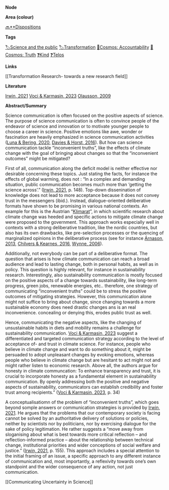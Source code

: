 **Node**

**Area (colour)**

[🔜**Dispositions](https://lean-sphynx-49b.notion.site/Dispositions-643694169fc74442b2bf3aeb9a528712?pvs=21)

**Tags**

[🏷️Science and the public](https://lean-sphynx-49b.notion.site/Science-and-the-public-0e97862561e84379a6fa9cf93b90ab2b?pvs=21) [🏷️Transformation](https://lean-sphynx-49b.notion.site/Transformation-c825df3a3ea24aaa8ac73609436bae7f?pvs=21) [🌌Cosmos: Accountability](https://lean-sphynx-49b.notion.site/Cosmos-Accountability-d4c5602b14234f37b493f1133e177038?pvs=21) [🌌Cosmos: Truth](https://lean-sphynx-49b.notion.site/Cosmos-Truth-af34d1903e934f1b989baa138fdfecc6?pvs=21) [❓Kind](https://lean-sphynx-49b.notion.site/Kind-11587210186680929d30e9ac15b3534c?pvs=21) [❓Telos](https://lean-sphynx-49b.notion.site/Telos-11587210186680608bc3ecc5d1ba5772?pvs=21)

**Links**

[[Transformation Research- towards a new research field]]

**Literature**

[Irwin, 2021](https://lean-sphynx-49b.notion.site/Irwin-2021-1af841ee9ae2474ca3e02e81a7fe9744?pvs=21) [Voci & Karmasin, 2023](https://lean-sphynx-49b.notion.site/Voci-Karmasin-2023-6446c6c8fedb470290f6c12f1d1b4466?pvs=21) [Olausson, 2009](https://lean-sphynx-49b.notion.site/Olausson-2009-e0b9b44e2d934345b86af426fe4404f5?pvs=21)

**Abstract/Summary**

Science communication is often focused on the positive aspects of science. The purpose of science communication is often to convince people of the endeavor of science and innovation or to motivate younger people to choose a career in science. Positive emotions like awe, wonder or fascination are heavily emphasized in science communication activities ([Luna & Bering, 2020](https://lean-sphynx-49b.notion.site/Luna-Bering-2020-3118c2372c164199b899b86bf64481c0?pvs=21), [Davies & Horst, 2016](https://lean-sphynx-49b.notion.site/Davies-Horst-2016-d7ce925c7b334648a32b78f31367dcaa?pvs=21)). But how can science communication tackle “inconvenient truths”, like the effects of climate change with the goal of bringing about changes so that the “inconvenient outcomes” might be mitigated?

First of all, communication along the deficit model is neither effective nor desirable concerning these topics. Just stating the facts, for instance the effects of global warming, does not : “In a complex and demanding situation, public communication becomes much more than ‘getting the science across’.” ([Irwin, 2021](https://lean-sphynx-49b.notion.site/Irwin-2021-1af841ee9ae2474ca3e02e81a7fe9744?pvs=21), p. 148). Top-down dissenination of knowledge does not lead to more acceptance because it does not convey trust in the messengers (ibid.). Instead, dialogue-oriented deliberative formats have shown to be promising in various national contexts. An example for this is the Austrian “[Klimarat](https://klimarat.org/)”, in which scientific research about climate change was heeded and specific actions to mitigate climate change were proposed to the government. This approach works especially well in contexts with a strong deliberative tradition, like the nordic countries, but also has its own drawbacks, like pre-selection processes or the quencing of marginalized opinions in the deliberative process (see for instance [Árnason, 2013](https://lean-sphynx-49b.notion.site/rnason-2013-2ad56054964d436f9ff068ff0eb582ac?pvs=21), [Chilvers & Kearnes, 2016](https://lean-sphynx-49b.notion.site/Chilvers-Kearnes-2016-10e2cf11b8324bd3bbbd405fdc61d782?pvs=21), [Wynne, 2006](https://lean-sphynx-49b.notion.site/Wynne-2006-fff87210186681eba73dd9ce0b102dbd?pvs=21)).

Additionally, not everybody can be part of a deliberative format. The question that arises is how climate communication can reach a broad audience and lead to lasting change, both in personal habits, as well as in policy. This question is highly relevant, for instance in sustainability research. Interestingly, also sustainability communication is mostly focused on the positive aspects of a change towards sustainability, like long-term progress, green jobs, renewable energies, etc.. therefore, one strategy of communicating “inconvenient truths” could be to stress the positive outcomes of mitigating strategies. However, this communication alone might not suffice to bring about change, since changing towards a more sustainable economy does need drastic changes ans is an real inconvenience. concealing or denying this, erodes public trust as well.

Hence, communicating the negative aspects, like the changing of unsustainable habits in diets and mobility remains a challenge for sustainability communication. [Voci & Karmasin, 2023](https://lean-sphynx-49b.notion.site/Voci-Karmasin-2023-6446c6c8fedb470290f6c12f1d1b4466?pvs=21) suggest a differentiated and targeted communication strategy according to the level of acceptance of- and trust in climate science. For instance, people who believe in climate change and want to do something about it, might be persuaded to adopt unpleasant changes by evoking emotions, whereas people who believe in climate change but are hesitant to act might not and might rather listen to economic research. Above all, the authors argue for honesty in climate communcation: To enhance transparency and trust, it is crucial to incorporate honesty as a fundamental element in sustainability communication. By openly addressing both the positive and negative aspects of sustainability, communicators can establish credibility and foster trust among recipients.” ([Voci & Karmasin, 2023](https://lean-sphynx-49b.notion.site/Voci-Karmasin-2023-6446c6c8fedb470290f6c12f1d1b4466?pvs=21), p. 34)

A conceptualisatiomn of the problem of “inconvenient truths”, which goes beyond somple answers or communication strategies is provided by [Irwin, 2021](https://lean-sphynx-49b.notion.site/Irwin-2021-1af841ee9ae2474ca3e02e81a7fe9744?pvs=21). He argues that the problems that our contemporary society is facing cannot be solved by an authoritative delivery of solutions or policies, neither by scientists nor by politicians, nor by exercising dialogue for the sake of policy legitimation. He rather suggests a “move away from sloganising about what is best towards more critical reflection – and reflection-informed practice – about the relationship between technical change, institutional priorities and wider conceptions of social welfare and justice.” ([Irwin, 2021](https://lean-sphynx-49b.notion.site/Irwin-2021-1af841ee9ae2474ca3e02e81a7fe9744?pvs=21), p. 155). This approach includes a special attention to the initial framing of an issue, a specific approach to any different instance of communication and, most importantly, a reflexivity towards one’s own standpoint and the wider consequence of any action, not just communication.

  

[[Communicating Uncertainty in Science]]